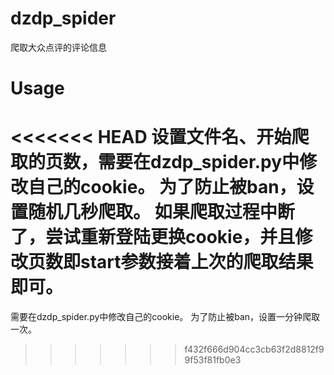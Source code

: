 # dzdp_spider
爬取大众点评的评论信息

# Usage
<<<<<<< HEAD
设置文件名、开始爬取的页数，需要在dzdp_spider.py中修改自己的cookie。
为了防止被ban，设置随机几秒爬取。
如果爬取过程中断了，尝试重新登陆更换cookie，并且修改页数即start参数接着上次的爬取结果即可。
=======
需要在dzdp_spider.py中修改自己的cookie。
为了防止被ban，设置一分钟爬取一次。
>>>>>>> f432f666d904cc3cb63f2d8812f99f53f81fb0e3
